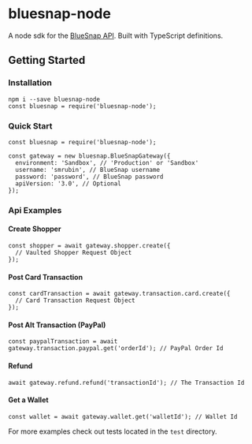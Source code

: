 # bluesnap-node

A node sdk for the [BlueSnap API](https://developers.bluesnap.com/v8976-JSON/docs). Built with TypeScript definitions.

## Getting Started

### Installation
```
npm i --save bluesnap-node
const bluesnap = require('bluesnap-node');
```

### Quick Start
```
const bluesnap = require('bluesnap-node');

const gateway = new bluesnap.BlueSnapGateway({
  environment: 'Sandbox', // 'Production' or 'Sandbox'
  username: 'smrubin', // BlueSnap username
  password: 'password', // BlueSnap password
  apiVersion: '3.0', // Optional
});
```

### Api Examples

####  Create Shopper
```
const shopper = await gateway.shopper.create({
  // Vaulted Shopper Request Object
});
```

#### Post Card Transaction
```
const cardTransaction = await gateway.transaction.card.create({
  // Card Transaction Request Object
});
```

#### Post Alt Transaction (PayPal)
```
const paypalTransaction = await gateway.transaction.paypal.get('orderId'); // PayPal Order Id
```

#### Refund
```
await gateway.refund.refund('transactionId'); // The Transaction Id
```

#### Get a Wallet
```
const wallet = await gateway.wallet.get('walletId'); // Wallet Id
```

For more examples check out tests located in the `test` directory.
